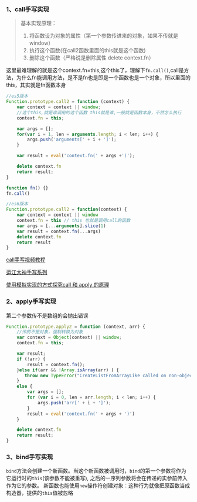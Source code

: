 ### 1、call手写实现

>基本实现原理：
>
>1. 将函数设为对象的属性（第一个参数传进来的对象，如果不传就是window）
>2. 执行这个函数(在call2函数里面的this就是这个函数)
>3. 删除这个函数（严格说是删除属性 delete context.fn）
>

这里最难理解的就是这个context.fn=this,这个this了，理解下`fn.call()`,call是方法，为什么fn能调用方法，是不是fn也是即是一个函数也是一个对象，所以里面的this，其实就是fn函数本身

```js
//es5版本
Function.prototype.call2 = function (context) {
    var context = context || window;
    //这个this,就是谁调用的这个函数 this就是谁,一般就是函数本身，不然怎么执行
    context.fn = this;

    var args = [];
    for(var i = 1, len = arguments.length; i < len; i++) {
        args.push('arguments[' + i + ']');
    }

    var result = eval('context.fn(' + args +')');

    delete context.fn
    return result;
}

function fn() {}
fn.call()

//es6版本
Function.prototype.call2 = function(context) {
    var context = context || window
    context.fn = this // this 也就是调用call的函数
    var args = [...arguments].slice(1)
    var result = context.fn(...args)
    delete context.fn
    return result
}
```

[call手写视频教程](https://www.bilibili.com/video/BV1zE411K7gd)

[运江大神手写系列](https://github.com/heyunjiang/Blog/blob/master/es/深入js-一些功能模拟实现.md)

[使用模拟实现的方式探究call 和 apply 的原理](https://www.jianshu.com/p/92b48caee4b2)



### 2、apply手写实现

第二个参数传不是数组的会抛出错误

```js
Function.prototype.apply2 = function (context, arr) {
    //传的不是对象，强制转换为对象
    var context = Object(context) || window;
    context.fn = this;

    var result;
    if (!arr) {
        result = context.fn();
    }else if(arr && !Array.isArray(arr) ) {
       throw new TypeError("CreateListFromArrayLike called on non-object")  
    }
    else {
        var args = [];
        for (var i = 0, len = arr.length; i < len; i++) {
            args.push('arr[' + i + ']');
        }
        result = eval('context.fn(' + args + ')')
    }

    delete context.fn
    return result;
}
```



### 3、bind手写实现

`bind`方法会创建一个新函数。当这个新函数被调用时，`bind`的第一个参数将作为它运行时的`this`(该参数不能被重写), 之后的一序列参数将会在传递的实参前传入作为它的参数。
新函数也能使用`new`操作符创建对象：这种行为就像把原函数当成构造器，提供的`this`值被忽略